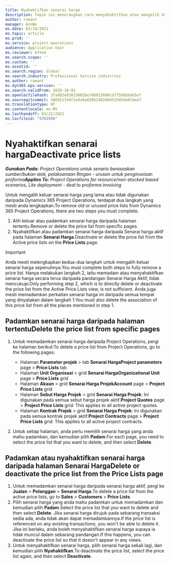 ```yaml
---
title: Nyahaktifkan senarai harga
description: Topik ini menerangkan cara menyahaktifkan atau mengalih keluar senarai harga yang tidak digunakan atau lama.
author: rumant
manager: AnnBe
ms.date: 03/19/2021
ms.topic: article
ms.prod: ''
ms.service: project-operations
audience: Application User
ms.reviewer: kfend
ms.search.scope: ''
ms.custom: ''
ms.assetid: ''
ms.search.region: Global
ms.search.industry: Professional Service industries
ms.author: rumant
ms.dyn365.ops.version: ''
ms.search.validFrom: 2020-10-01
ms.openlocfilehash: 3fa902e93815002be7d6915880cd7759dbbde5ef
ms.sourcegitcommit: 386921f44f1e9a8a828b140206d52945de07aee7
ms.translationtype: HT
ms.contentlocale: ms-MY
ms.lasthandoff: 03/22/2021
ms.locfileid: "5701956"
---
```

# <a name="deactivate-price-lists"></a><span data-ttu-id="c3ddb-103">Nyahaktifkan senarai harga</span><span class="sxs-lookup"><span data-stu-id="c3ddb-103">Deactivate price lists</span></span> 

<span data-ttu-id="c3ddb-104">_**Gunakan Pada:** Project Operations untuk senario berasaskan sumber/bukan stok, pelaksanaan Ringan - urusan untuk penginvoisan proforma_</span><span class="sxs-lookup"><span data-stu-id="c3ddb-104">_**Applies To:** Project Operations for resource/non-stocked based scenarios, Lite deployment - deal to proforma invoicing_</span></span>

<span data-ttu-id="c3ddb-105">Untuk mengalih keluar senarai harga yang lama atau tidak digunakan daripada Dynamics 365 Project Operations, terdapat dua langkah yang mesti anda lengkapkan.</span><span class="sxs-lookup"><span data-stu-id="c3ddb-105">To remove old or unused price lists from Dynamics 365 Project Operations, there are two steps you must complete.</span></span> 

1. <span data-ttu-id="c3ddb-106">Alih keluar atau padamkan senarai harga daripada halaman tertentu.</span><span class="sxs-lookup"><span data-stu-id="c3ddb-106">Remove or delete the price list from specific pages.</span></span>
2. <span data-ttu-id="c3ddb-107">Nyahaktifkan atau padamkan senarai harga daripada Senarai harga aktif pada halaman **Senarai Harga**.</span><span class="sxs-lookup"><span data-stu-id="c3ddb-107">Deactivate or delete the price list from the Active price lists on the **Price Lists** page.</span></span>

>[!IMPORTANT]
> <span data-ttu-id="c3ddb-108">Anda mesti melengkapkan kedua-dua langkah untuk mengalih keluar senarai harga sepenuhnya.</span><span class="sxs-lookup"><span data-stu-id="c3ddb-108">You must complete both steps to fully remove a price list.</span></span> <span data-ttu-id="c3ddb-109">Hanya melakukan langkah 2, iaitu memadam atau menyahaktifkan senarai harga secara terus daripada pandangan Senarai Harga Aktif, tidak mencukupi.</span><span class="sxs-lookup"><span data-stu-id="c3ddb-109">Only performing step 2, which is to directly delete or deactivate the price list from the Active Price Lists view, is not sufficient.</span></span> <span data-ttu-id="c3ddb-110">Anda juga mesti memadamkan perkaitan senarai harga ini daripada semua tempat yang dinyatakan dalam langkah 1.</span><span class="sxs-lookup"><span data-stu-id="c3ddb-110">You must also delete the association of this price list from all the places mentioned in step 1.</span></span>

## <a name="delete-the-price-list-from-specific-pages"></a><span data-ttu-id="c3ddb-111">Padamkan senarai harga daripada halaman tertentu</span><span class="sxs-lookup"><span data-stu-id="c3ddb-111">Delete the price list from specific pages</span></span>
1. <span data-ttu-id="c3ddb-112">Untuk memadamkan senarai harga daripada Project Operations, pergi ke halaman berikut:</span><span class="sxs-lookup"><span data-stu-id="c3ddb-112">To delete a price list from Project Operations, go to the following pages:</span></span>  

      - <span data-ttu-id="c3ddb-113">Halaman **Parameter projek** > tab **Senarai Harga**</span><span class="sxs-lookup"><span data-stu-id="c3ddb-113">**Project parameters** page > **Price Lists** tab</span></span>
      - <span data-ttu-id="c3ddb-114">Halaman **Unit Organisasi** > grid **Senarai Harga**</span><span class="sxs-lookup"><span data-stu-id="c3ddb-114">**Organizational Unit** page > **Price Lists** grid</span></span>
      - <span data-ttu-id="c3ddb-115">Halaman **Akaun** > grid **Senarai Harga Projek**</span><span class="sxs-lookup"><span data-stu-id="c3ddb-115">**Account** page > **Project Price Lists** grid</span></span>
      - <span data-ttu-id="c3ddb-116">Halaman **Sebut Harga Projek** > grid **Senarai Harga Projek**: Ini digunakan pada semua sebut harga projek aktif.</span><span class="sxs-lookup"><span data-stu-id="c3ddb-116">**Project Quotes** page > **Project Price Lists** grid: This applies to all active project quotes.</span></span>
      - <span data-ttu-id="c3ddb-117">Halaman **Kontrak Projek** > grid **Senarai Harga Projek**: Ini digunakan pada semua kontrak projek aktif.</span><span class="sxs-lookup"><span data-stu-id="c3ddb-117">**Project Contracts** page > **Project Price Lists** grid: This applies to all active project contracts.</span></span>

 2. <span data-ttu-id="c3ddb-118">Untuk setiap halaman, anda perlu memilih senarai harga yang anda mahu padamkan, dan kemudian pilih **Padam**.</span><span class="sxs-lookup"><span data-stu-id="c3ddb-118">For each page, you need to select the price list that you want to delete, and then select **Delete**.</span></span> 
 
## <a name="delete-or-deactivate-the-price-list-from-the-price-lists-page"></a><span data-ttu-id="c3ddb-119">Padamkan atau nyahaktifkan senarai harga daripada halaman Senarai Harga</span><span class="sxs-lookup"><span data-stu-id="c3ddb-119">Delete or deactivate the price list from the Price Lists page</span></span>
 
1. <span data-ttu-id="c3ddb-120">Untuk memadamkan senarai harga daripada senarai harga aktif, pergi ke **Jualan** > **Pelanggan** > **Senarai Harga**.</span><span class="sxs-lookup"><span data-stu-id="c3ddb-120">To delete a price list from the active price lists, go to **Sales** > **Customers** > **Price Lists**.</span></span> 
2. <span data-ttu-id="c3ddb-121">Pilih senarai harga yang anda mahu padamkan untuk memadamkan dan kemudian pilih **Padam**.</span><span class="sxs-lookup"><span data-stu-id="c3ddb-121">Select the price list that you want to delete and then select **Delete**.</span></span> <span data-ttu-id="c3ddb-122">Jika senarai harga dirujuk pada sebarang transaksi sedia ada, anda tidak akan dapat memadamkannya.</span><span class="sxs-lookup"><span data-stu-id="c3ddb-122">If the price list is referenced on any existing transactions, you won't be able to delete it.</span></span> <span data-ttu-id="c3ddb-123">Jika ini berlaku, anda boleh menyahaktifkan senarai harga supaya ia tidak muncul dalam sebarang pandangan.</span><span class="sxs-lookup"><span data-stu-id="c3ddb-123">If this happens, you can deactivate the price list so that it doesn't appear in any views.</span></span> 
3. <span data-ttu-id="c3ddb-124">Untuk menyahaktifkan senarai harga, pilih senarai harga sekali lagi, dan kemudian pilih **Nyahaktifkan**.</span><span class="sxs-lookup"><span data-stu-id="c3ddb-124">To deactivate the price list, select the price list again, and then select **Deactivate**.</span></span>   
